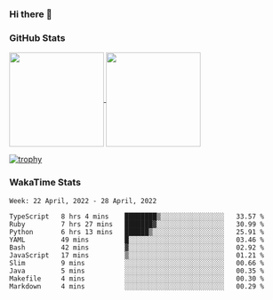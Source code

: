 ### Hi there 👋

### GitHub Stats

<a href="https://github.com/anuraghazra/github-readme-stats">
  <img align="center" height="170px" src="https://github-readme-stats.vercel.app/api/top-langs/?username=tksfjt1024&layout=compact&count_private=true&show_icons=true&show_icons=true&theme=graywhite" />
</a>
<a href="https://github.com/anuraghazra/github-readme-stats">
  <img align="center" height="170px" src="https://github-readme-stats.vercel.app/api?username=tksfjt1024&count_private=true&show_icons=true&show_icons=true&theme=graywhite" />
</a>

[![trophy](https://github-profile-trophy.vercel.app/?username=tksfjt1024)](https://github.com/ryo-ma/github-profile-trophy)

### WakaTime Stats

<!--START_SECTION:waka-->
```text
Week: 22 April, 2022 - 28 April, 2022

TypeScript   8 hrs 4 mins    ████████▒░░░░░░░░░░░░░░░░   33.57 % 
Ruby         7 hrs 27 mins   ███████▓░░░░░░░░░░░░░░░░░   30.99 % 
Python       6 hrs 13 mins   ██████▒░░░░░░░░░░░░░░░░░░   25.91 % 
YAML         49 mins         █░░░░░░░░░░░░░░░░░░░░░░░░   03.46 % 
Bash         42 mins         ▓░░░░░░░░░░░░░░░░░░░░░░░░   02.92 % 
JavaScript   17 mins         ▒░░░░░░░░░░░░░░░░░░░░░░░░   01.21 % 
Slim         9 mins          ░░░░░░░░░░░░░░░░░░░░░░░░░   00.66 % 
Java         5 mins          ░░░░░░░░░░░░░░░░░░░░░░░░░   00.35 % 
Makefile     4 mins          ░░░░░░░░░░░░░░░░░░░░░░░░░   00.30 % 
Markdown     4 mins          ░░░░░░░░░░░░░░░░░░░░░░░░░   00.29 % 
```
<!--END_SECTION:waka-->
